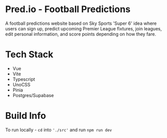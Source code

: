 # Pred.io - Football Predictions
 A football predictions website based on Sky Sports 'Super 6' idea where users can sign up, predict upcoming Premier League fixtures, join leagues, edit personal information, and score points depending on how they fare.
# Tech Stack
- Vue
- Vite
- Typescript
- UnoCSS
- Pinia
- Postgres/Supabase
# Build Info
To run locally - `cd`  into `'./src'` and run `npm run dev`